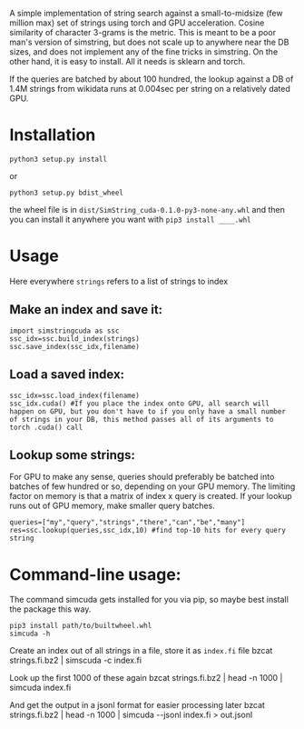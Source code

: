 A simple implementation of string search against a small-to-midsize (few million max) set of strings using torch and GPU acceleration. Cosine similarity of character 3-grams is the metric. This is meant to be a poor man's version of simstring, but does not scale up to anywhere near the DB sizes, and does not implement any of the fine tricks in simstring. On the other hand, it is easy to install. All it needs is sklearn and torch.

If the queries are batched by about 100 hundred, the lookup against a DB of 1.4M strings from wikidata runs at 0.004sec per string on a relatively dated GPU.

# Installation

    python3 setup.py install

or

    python3 setup.py bdist_wheel

the wheel file is in `dist/SimString_cuda-0.1.0-py3-none-any.whl` and then you can install it anywhere you want with `pip3 install ____.whl`

# Usage

Here everywhere `strings` refers to a list of strings to index

## Make an index and save it:

    import simstringcuda as ssc
    ssc_idx=ssc.build_index(strings)
    ssc.save_index(ssc_idx,filename)

## Load a saved index:

    ssc_idx=ssc.load_index(filename)
    ssc_idx.cuda() #If you place the index onto GPU, all search will happen on GPU, but you don't have to if you only have a small number of strings in your DB, this method passes all of its arguments to torch .cuda() call

## Lookup some strings:

For GPU to make any sense, queries should preferably be batched into batches of few hundred or so, depending on your GPU memory. The limiting factor on memory is that a matrix of index x query is created. If your lookup runs out of GPU memory, make smaller query batches.

    queries=["my","query","strings","there","can","be","many"]
    res=ssc.lookup(queries,ssc_idx,10) #find top-10 hits for every query string


# Command-line usage:

The command simcuda gets installed for you via pip, so maybe best install the package this way.

    pip3 install path/to/builtwheel.whl
    simcuda -h

Create an index out of all strings in a file, store it as `index.fi` file
    bzcat strings.fi.bz2 | simscuda -c index.fi

Look up the first 1000 of these again
    bzcat strings.fi.bz2 | head -n 1000 | simcuda index.fi


And get the output in a jsonl format for easier processing later
    bzcat strings.fi.bz2 | head -n 1000 | simcuda --jsonl index.fi > out.jsonl

    
